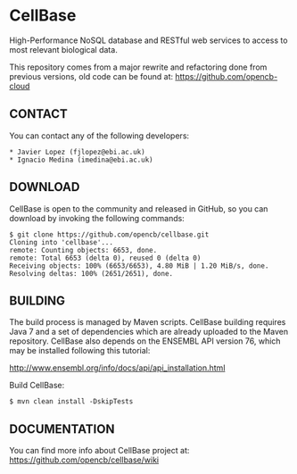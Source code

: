 CellBase
========

High-Performance NoSQL database and RESTful web services to access to most relevant biological data.


This repository comes from a major rewrite and refactoring done from previous versions, old code can be found at: https://github.com/opencb-cloud



CONTACT
------- 
  You can contact any of the following developers:

    * Javier Lopez (fjlopez@ebi.ac.uk)
    * Ignacio Medina (imedina@ebi.ac.uk)


DOWNLOAD
--------

  CellBase is open to the community and released in GitHub, so you can download by invoking the following commands:

    $ git clone https://github.com/opencb/cellbase.git
    Cloning into 'cellbase'...
    remote: Counting objects: 6653, done.
    remote: Total 6653 (delta 0), reused 0 (delta 0)
    Receiving objects: 100% (6653/6653), 4.80 MiB | 1.20 MiB/s, done.
    Resolving deltas: 100% (2651/2651), done.

BUILDING 
--------

  The build process is managed by Maven scripts. CellBase building requires Java 7 and a set of dependencies which are already uploaded to the Maven repository. CellBase also depends on the ENSEMBL API version 76, which may be installed following this tutorial:

http://www.ensembl.org/info/docs/api/api_installation.html
  
  Build CellBase:
  
    $ mvn clean install -DskipTests


DOCUMENTATION
-------------

  You can find more info about CellBase project at: https://github.com/opencb/cellbase/wiki

  
